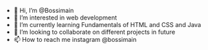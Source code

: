 - 👋 Hi, I’m @Bossimain
- 👀 I’m interested in web development
- 🌱 I’m currently learning Fundamentals of HTML and CSS and Java
- 💞️ I’m looking to collaborate on different projects in future
- 📫 How to reach me instagram @bossimain

<!---
Bossimain/Bossimain is a ✨ special ✨ repository because its `README.md` (this file) appears on your GitHub profile.
You can click the Preview link to take a look at your changes.
--->
